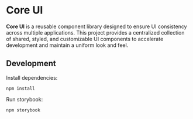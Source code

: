 # Core UI

**Core UI** is a reusable component library designed to ensure UI consistency across multiple applications. This project provides a centralized collection of shared, styled, and customizable UI components to accelerate development and maintain a uniform look and feel.

## Development

Install dependencies:

```shellscript
npm install
```

Run storybook:

```shellscript
npm storybook
```